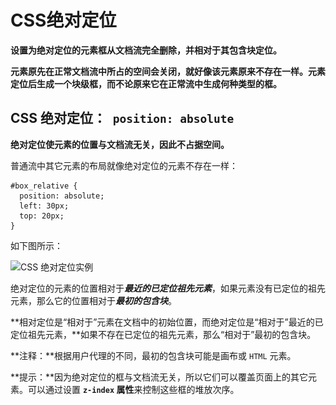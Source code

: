 # CSS绝对定位



**设置为绝对定位的元素框从文档流完全删除，并相对于其包含块定位。**

**元素原先在正常文档流中所占的空间会关闭，就好像该元素原来不存在一样。元素定位后生成一个块级框，而不论原来它在正常流中生成何种类型的框。**



## CSS 绝对定位：` position: absolute`

**绝对定位使元素的位置与文档流无关，因此不占据空间。**

普通流中其它元素的布局就像绝对定位的元素不存在一样：

```
#box_relative {
  position: absolute;
  left: 30px;
  top: 20px;
}
```

如下图所示：

![CSS 绝对定位实例](..\..\image\ct_css_positioning_absolute_example.gif)

绝对定位的元素的位置相对于***最近的已定位祖先元素***，如果元素没有已定位的祖先元素，那么它的位置相对于***最初的包含块***。

**相对定位是“相对于”元素在文档中的初始位置，而绝对定位是“相对于”最近的已定位祖先元素，**如果不存在已定位的祖先元素，那么“相对于”最初的包含块。

**注释：**根据用户代理的不同，最初的包含块可能是画布或 `HTML` 元素。

**提示：**因为绝对定位的框与文档流无关，所以它们可以覆盖页面上的其它元素。可以通过设置 **`z-index` 属性**来控制这些框的堆放次序。